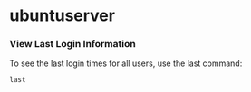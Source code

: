 # ubuntuserver

### View Last Login Information
To see the last login times for all users, use the last command:
```
last
```
